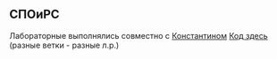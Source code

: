 ## СПОиРС

Лабораторные выполнялись совместно с [Константином](https://github.com/MsYoda)
[Код здесь](https://github.com/MsYoda/NetworkProgrammingLabs/tree/3Lab) (разные ветки - разные л.р.)
